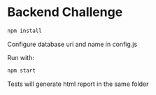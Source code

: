 # Backend Challenge

```bash
npm install
```

Configure database uri and name in config.js

Run with:
```bash
npm start
```

Tests will generate html report in the same folder

